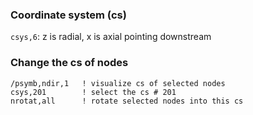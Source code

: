 

### Coordinate system (cs)
`csys,6`: z is radial, x is axial pointing downstream


### Change the cs of nodes
```
/psymb,ndir,1   ! visualize cs of selected nodes
csys,201        ! select the cs # 201
nrotat,all      ! rotate selected nodes into this cs
```
